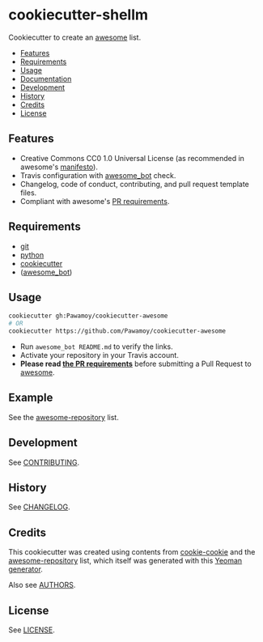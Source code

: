 # cookiecutter-shellm
Cookiecutter to create an [awesome][awesome] list.

- [Features](#features)
- [Requirements](#requirements)
- [Usage](#usage)
- [Documentation](#documentation)
- [Development](#development)
- [History](#history)
- [Credits](#credits)
- [License](#license)

## Features
- Creative Commons CC0 1.0 Universal License (as recommended in awesome's
  [manifesto](https://github.com/sindresorhus/awesome/blob/master/awesome.md)).
- Travis configuration with [awesome_bot][awesome_bot] check.
- Changelog, code of conduct, contributing, and pull request template files.
- Compliant with awesome's [PR requirements][pr-requirements].

## Requirements
- [git](https://git-scm.com/downloads)
- [python](https://www.python.org/downloads/)
- [cookiecutter](https://github.com/audreyr/cookiecutter)
- ([awesome_bot][awesome_bot])

## Usage
```bash
cookiecutter gh:Pawamoy/cookiecutter-awesome
# OR
cookiecutter https://github.com/Pawamoy/cookiecutter-awesome
```

- Run `awesome_bot README.md` to verify the links.
- Activate your repository in your Travis account.
- **Please read [the PR requirements][pr-requirements]**
  before submitting a Pull Request to [awesome][awesome].

## Example
See the [awesome-repository](https://github.com/Pawamoy/awesome-repository) list.

## Development
See [CONTRIBUTING](CONTRIBUTING.md).

## History
See [CHANGELOG](CHANGELOG.md).

## Credits
This cookiecutter was created using contents from
[cookie-cookie](https://github.com/tuxredux/cookie-cookie) and the
[awesome-repository](https://github.com/Pawamoy/awesome-repository) list,
which itself was generated with this
[Yeoman generator](https://github.com/dar5hak/generator-awesome-list).

Also see [AUTHORS](AUTHORS.md).

## License
See [LICENSE](LICENSE).

[awesome]: https://github.com/sindresorhus/awesome
[awesome_bot]: https://github.com/dkhamsing/awesome_bot
[pr-requirements]: https://github.com/sindresorhus/awesome/blob/master/pull_request_template.md
